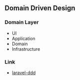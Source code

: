 ## Domain Driven Design

### Domain Layer
- UI
- Application
- Domain
- Infrastructure


### Link
- [laravel-ddd](https://lorisleiva.com/conciliating-laravel-and-ddd/)